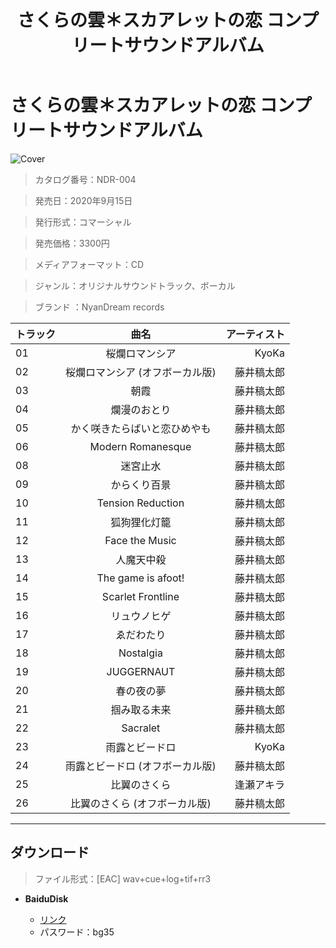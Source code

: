 ﻿---
layout: mypost
title: さくらの雲＊スカアレットの恋 コンプリートサウンドアルバム
categories: [きゃべつそふと]
---

# さくらの雲＊スカアレットの恋 コンプリートサウンドアルバム

![Cover](https://p.inari.site/home/a/220101/T7fm-NDR-004-Cover.jpg)

> カタログ番号：NDR-004

> 発売日：2020年9月15日

> 発行形式：コマーシャル

> 発売価格：3300円

> メディアフォーマット：CD

> ジャンル：オリジナルサウンドトラック、ボーカル 

> ブランド ：NyanDream records

| トラック | 曲名 | アーティスト |
| ------| :-----------: | -----: |
| 01 | 桜爛ロマンシア | KyoKa |
| 02 | 桜爛ロマンシア (オフボーカル版) | 藤井稿太郎 |
| 03 | 朝霞 | 藤井稿太郎 |
| 04 | 爛漫のおとり | 藤井稿太郎 |
| 05 | かく咲きたらばいと恋ひめやも | 藤井稿太郎 |
| 06 | Modern Romanesque | 藤井稿太郎 |
| 08 | 迷宮止水 | 藤井稿太郎 |
| 09 | からくり百景 | 藤井稿太郎 |
| 10 | Tension Reduction | 藤井稿太郎 |
| 11 | 狐狗狸化灯籠 | 藤井稿太郎 |
| 12 | Face the Music | 藤井稿太郎 |
| 13 | 人魔天中殺 | 藤井稿太郎 |
| 14 | The game is afoot! | 藤井稿太郎 |
| 15 | Scarlet Frontline | 藤井稿太郎 |
| 16 | リュウノヒゲ | 藤井稿太郎 |
| 17 | ゑだわたり | 藤井稿太郎 |
| 18 | Nostalgia | 藤井稿太郎 |
| 19 | JUGGERNAUT | 藤井稿太郎 |
| 20 | 春の夜の夢 | 藤井稿太郎 |
| 21 | 掴み取る未来 | 藤井稿太郎 |
| 22 | Sacralet | 藤井稿太郎 |
| 23 | 雨露とビードロ | KyoKa |
| 24 | 雨露とビードロ (オフボーカル版) | 藤井稿太郎 |
| 25 | 比翼のさくら | 逢瀬アキラ |
| 26 | 比翼のさくら (オフボーカル版) | 藤井稿太郎 |


---
## ダウンロード
> ファイル形式：[EAC] wav+cue+log+tif+rr3

  - **BaiduDisk**

    - [リンク](https://pan.baidu.com/s/1e7-4S_oGi34hxogMt06JnQ)
    - パスワード：bg35
